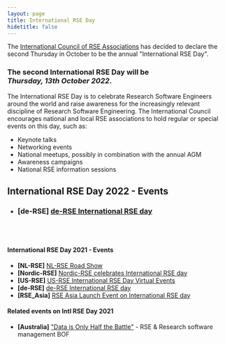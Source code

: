 ```yaml
---
layout: page
title: International RSE Day
hidetitle: false
---
```


The [International Council of RSE Associations](../council.md) has decided to declare 
the second Thursday in October to be the annual "International RSE Day". 

### The second International RSE Day will be<br>*Thursday, 13th October 2022*.

The International RSE Day is to celebrate Research Software Engineers around the world 
and raise awareness for the increasingly relevant discipline of Research Software 
Engineering. The International Council encourages national and local RSE associations to 
hold regular or special events on this day, such as:

* Keynote talks
* Networking events
* National meetups, possibly in combination with the annual AGM
* Awareness campaigns
* National RSE information sessions

## International RSE Day 2022 - Events

- ### **[de-RSE]** [de-RSE International RSE day](https://pad.gwdg.de/44b79pTvSYae9QEr8c5Dhw)


<br/><br/>

#### International RSE Day 2021 - Events

- **[NL-RSE]** [NL-RSE Road Show](https://nl-rse.org/events/NL-RSE-RSE21.html)
- **[Nordic-RSE]** [Nordic-RSE celebrates International RSE day](https://nordic-rse.org/events/international-rse-day/)
- **[US-RSE]** [US-RSE International RSE Day Virtual Events](https://us-rse.org/events/2021/2021-10-intnl-rse-day)
- **[de-RSE]** [de-RSE International RSE day](https://pad.gwdg.de/s/SmDzPpyOx)
- **[RSE_Asia]** [RSE Asia Launch Event on International RSE day](https://rse-asia.github.io/RSE_Asia/)

#### Related events on Intl RSE Day 2021

- **[Australia]** ["Data is Only Half the Battle"](https://conference.eresearch.edu.au/events/data-is-only-half-the-battle/) - RSE & Research software management BOF

